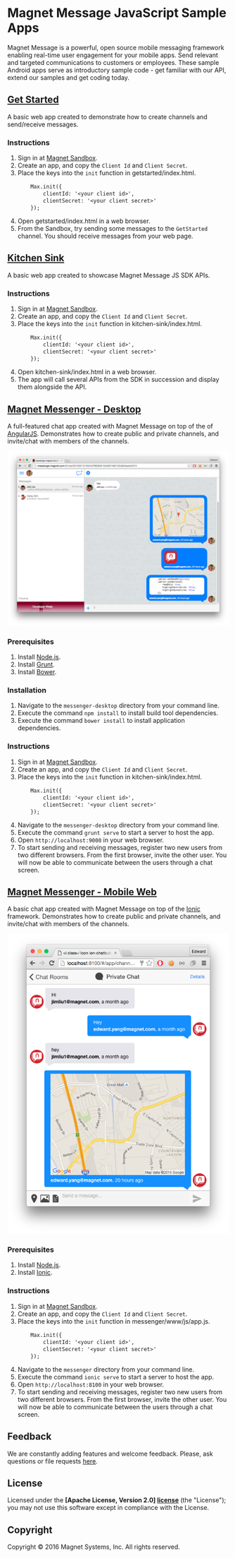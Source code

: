 # Magnet Message JavaScript Sample Apps

Magnet Message is a powerful, open source mobile messaging framework enabling real-time user engagement for your mobile apps. Send relevant and targeted communications to customers or employees. These sample Android apps serve as introductory sample code - get familiar with our API, extend our samples and get coding today.

## [Get Started](getstarted)

A basic web app created to demonstrate how to create channels and send/receive messages.

### Instructions
1. Sign in at [Magnet Sandbox](https://sandbox.magnet.com).
2. Create an app, and copy the `Client Id` and `Client Secret`.
3. Place the keys into the `init` function in getstarted/index.html.
    ```
        Max.init({
            clientId: '<your client id>',
            clientSecret: '<your client secret>'
        });
    ```
4. Open getstarted/index.html in a web browser.
5. From the Sandbox, try sending some messages to the `GetStarted` channel. You should receive messages from your web page.


## [Kitchen Sink](kitchen-sink)

A basic web app created to showcase Magnet Message JS SDK APIs.

### Instructions
1. Sign in at [Magnet Sandbox](https://sandbox.magnet.com).
2. Create an app, and copy the `Client Id` and `Client Secret`.
3. Place the keys into the `init` function in kitchen-sink/index.html.
    ```
        Max.init({
            clientId: '<your client id>',
            clientSecret: '<your client secret>'
        });
    ```
4. Open kitchen-sink/index.html in a web browser.
5. The app will call several APIs from the SDK in succession and display them alongside the API.


## [Magnet Messenger - Desktop](messenger-desktop)

A full-featured chat app created with Magnet Message on top of the of [AngularJS](https://angularjs.org/). Demonstrates
how to create public and private channels, and invite/chat with members of the channels.

![Magnet Messenger - Desktop](/images/messenger-desktop.png)

### Prerequisites

1. Install [Node.js](https://nodejs.org/).
2. Install [Grunt](http://gruntjs.com/).
3. Install [Bower](http://bower.io/).

### Installation

1. Navigate to the `messenger-desktop` directory from your command line.
2. Execute the command `npm install` to install build tool dependencies.
3. Execute the command `bower install` to install application dependencies.

### Instructions
1. Sign in at [Magnet Sandbox](https://sandbox.magnet.com).
2. Create an app, and copy the `Client Id` and `Client Secret`.
3. Place the keys into the `init` function in kitchen-sink/index.html.
    ```
        Max.init({
            clientId: '<your client id>',
            clientSecret: '<your client secret>'
        });
    ```
4. Navigate to the `messenger-desktop` directory from your command line.
5. Execute the command `grunt serve` to start a server to host the app.
6. Open `http://localhost:9000` in your web browser.
7. To start sending and receiving messages, register two new users from two different browsers. From the first browser, invite the
other user. You will now be able to communicate between the users through a chat screen.


## [Magnet Messenger - Mobile Web](messenger)

A basic chat app created with Magnet Message on top of the [Ionic](http://ionicframework.com/) framework. Demonstrates
how to create public and private channels, and invite/chat with members of the channels.

![Magnet Messenger - Mobile Web](/images/messenger.png)

### Prerequisites

1. Install [Node.js](https://nodejs.org/).
2. Install [Ionic](http://ionicframework.com/).

### Instructions
1. Sign in at [Magnet Sandbox](https://sandbox.magnet.com).
2. Create an app, and copy the `Client Id` and `Client Secret`.
3. Place the keys into the `init` function in messenger/www/js/app.js.
    ```
        Max.init({
            clientId: '<your client id>',
            clientSecret: '<your client secret>'
        });
    ```
4. Navigate to the `messenger` directory from your command line.
5. Execute the command `ionic serve` to start a server to host the app.
6. Open `http://localhost:8100` in your web browser.
7. To start sending and receiving messages, register two new users from two different browsers. From the first browser, invite the
other user. You will now be able to communicate between the users through a chat screen.


## Feedback

We are constantly adding features and welcome feedback. 
Please, ask questions or file requests [here](https://github.com/magnetsystems/message-samples-android/issues).

## License

Licensed under the **[Apache License, Version 2.0] [license]** (the "License");
you may not use this software except in compliance with the License.

## Copyright

Copyright © 2016 Magnet Systems, Inc. All rights reserved.

[website]: http://www.magnet.com/
[techdoc]: https://www.magnet.com/documentation-home/
[license]: http://www.apache.org/licenses/LICENSE-2.0
